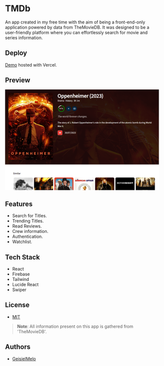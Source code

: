 # TMDb

An app created in my free time with the aim of being a front-end-only application powered by data from TheMovieDB. It was designed to be a user-friendly platform where you can effortlessly search for movie and series information.

## Deploy

[Demo](https://imdb-omega-olive.vercel.app) hosted with Vercel. 

## Preview

![demo](https://github.com/GeisielMelo/IMDb/blob/main/public/preview.png?raw=true)

## Features

- Search for Titles.
- Trending Titles.
- Read Reviews.
- Crew information.
- Authentication.
- Watchlist.

## Tech Stack

- React
- Firebase
- Tailwind
- Lucide React
- Swiper

## License

- [MIT](https://choosealicense.com/licenses/mit)

> **Note**: All information present on this app is gathered from 'TheMovieDB'.

## Authors

- [GeisielMelo](https://www.github.com/GeisielMelo)
